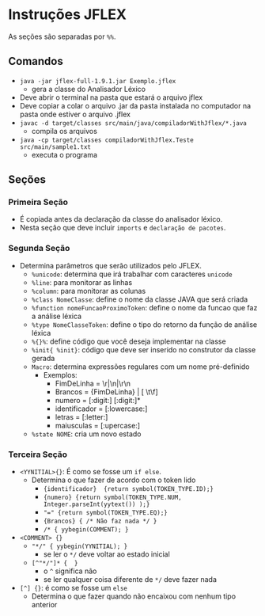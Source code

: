 # Instruções JFLEX  

As seções são separadas por `%%`.

## Comandos
- `java -jar jflex-full-1.9.1.jar Exemplo.jflex`
  - gera a classe do Analisador Léxico
- Deve abrir o terminal na pasta que estará o arquivo jflex
- Deve copiar a colar o arquivo .jar da pasta instalada no computador na pasta onde estiver o arquivo .jflex
- `javac -d target/classes src/main/java/compiladorWithJflex/*.java`
  - compila os arquivos
- `java -cp target/classes compiladorWithJflex.Teste src/main/sample1.txt`
  - executa o programa
## Seções
### Primeira Seção
- É copiada antes da declaração da classe do analisador léxico. 
- Nesta seção que deve incluir `imports` e `declaração de pacotes`.
### Segunda Seção
- Determina parâmetros que serão utilizados pelo JFLEX.
  - `%unicode`: determina que irá trabalhar com caracteres `unicode`
  - `%line`: para monitorar as linhas
  - `%column`: para monitorar as colunas
  - `%class NomeClasse`: define o nome da classe JAVA que será criada
  - `%function nomeFuncaoProximoToken`: define o nome da funcao que faz a análise léxica
  - `%type NomeClasseToken`: define o tipo do retorno da função de análise léxica
  - `%{}%`: define código que você deseja implementar na classe
  - `%init{ %init}`: código que deve ser inserido no construtor da classe gerada
  - `Macro`: determina expressões regulares com um nome pré-definido
    - Exemplos: 
      - FimDeLinha = \r|\n|\r\n
      - Brancos = {FimDeLinha} | [ \t\f]
      - numero = [:digit:] [:digit:]*
      - identificador = [:lowercase:]
      - letras = [:letter:]
      - maiusculas = [:upercase:]
  - `%state NOME`: cria um novo estado
### Terceira Seção
- `<YYNITIAL>{}`: É como se fosse um `if else`. 
  - Determina o que fazer de acordo com o token lido
    - `{identificador}  {return symbol(TOKEN_TYPE.ID);}`
    - `{numero} {return symbol(TOKEN_TYPE.NUM, Integer.parseInt(yytext()) );}`
    - `"=" {return symbol(TOKEN_TYPE.EQ);}`
    - `{Brancos} { /* Não faz nada */ }` 
    - `/* { yybegin(COMMENT); }`
- `<COMMENT> {}`
  - `"*/" { yybegin(YYNITIAL); }`
    - se ler o `*/` deve voltar ao estado inicial
  - `[^"*/"]* {  }`
    - o `^` significa não
    - se ler qualquer coisa diferente de `*/` deve fazer nada
- `[^] {}`: é como se fosse um `else`
  - Determina o que fazer quando não encaixou com nenhum tipo anterior

